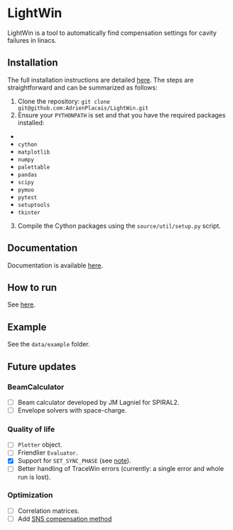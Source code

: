# LightWin
LightWin is a tool to automatically find compensation settings for cavity failures in linacs.

## Installation
The full installation instructions are detailed [here](https://adrienplacais.github.io/LightWin/html/manual/installation.html).
The steps are straightforward and can be summarized as follows:
1. Clone the repository:
`git clone git@github.com:AdrienPlacais/LightWin.git`
2. Ensure your `PYTHONPATH` is set and that you have the required packages installed:
 *  
 * `cython`
 * `matplotlib`
 * `numpy`
 * `palettable`
 * `pandas`
 * `scipy`
 * `pymoo`
 * `pytest`
 * `setuptools`
 * `tkinter`
3. Compile the Cython packages using the `source/util/setup.py` script.

## Documentation
Documentation is available [here](https://adrienplacais.github.io/LightWin/html/index.html).

## How to run
See [here](https://adrienplacais.github.io/LightWin/html/manual/usage.html).

## Example
See the `data/example` folder.

## Future updates

### BeamCalculator

- [ ] Beam calculator developed by JM Lagniel for SPIRAL2.
- [ ] Envelope solvers with space-charge.

### Quality of life

- [ ] `Plotter` object.
- [ ] Friendlier `Evaluator`.
- [x] Support for `SET_SYNC_PHASE` (see [note](https://adrienplacais.github.io/LightWin/html/manual/usage.html#compatibility-with-tracewin-dat-files)).
- [ ] Better handling of TraceWin errors (currently: a single error and whole run is lost).

### Optimization

- [ ] Correlation matrices.
- [ ] Add [SNS compensation method](doi.org://10.18429/JACoW-LINAC2022-FR1AA06)
